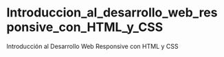 # Introduccion_al_desarrollo_web_responsive_con_HTML_y_CSS
Introducción al Desarrollo Web Responsive con HTML y CSS
